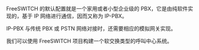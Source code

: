 


FreeSWITCH 的默认配置就是一个家用或者小型企业级的 PBX，它是由纯软件实现的，基于 IP 网络进行通信，因而又称为 IP-PBX。

IP-PBX 与传统 PBX 或 PSTN 网络对接时，还需要相应的模拟网关实现。

我们可以使用 FreeSWITCH 项目构建一个软交换类型的呼叫中心系统。

